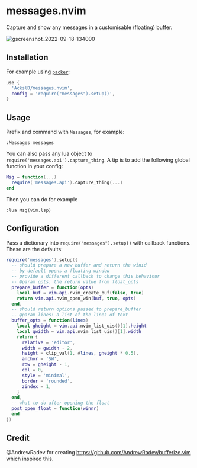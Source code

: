 # messages.nvim
Capture and show any messages in a customisable (floating) buffer.

![gscreenshot_2022-09-18-134000](https://user-images.githubusercontent.com/23341710/190900297-3914fddd-cf39-49b1-b870-642b80b389f1.png)

## Installation
For example using [`packer`](https://github.com/wbthomason/packer.nvim):
```lua
use {
  'AckslD/messages.nvim',
  config = 'require("messages").setup()',
}
```

## Usage
Prefix and command with `Messages`, for example:
```
:Messages messages
```

You can also pass any lua object to `require('messages.api').capture_thing`. A tip is to add the following global function in your config:
```lua
Msg = function(...)
  require('messages.api').capture_thing(...)
end
```
Then you can do for example
```
:lua Msg(vim.lsp)
```

## Configuration
Pass a dictionary into `require("messages").setup()` with callback functions.
These are the defaults:
```lua
require('messages').setup({
  -- should prepare a new buffer and return the winid
  -- by default opens a floating window
  -- provide a different callback to change this behaviour
  -- @param opts: the return value from float_opts
  prepare_buffer = function(opts)
    local buf = vim.api.nvim_create_buf(false, true)
    return vim.api.nvim_open_win(buf, true, opts)
  end,
  -- should return options passed to prepare_buffer
  -- @param lines: a list of the lines of text
  buffer_opts = function(lines)
    local gheight = vim.api.nvim_list_uis()[1].height
    local gwidth = vim.api.nvim_list_uis()[1].width
    return {
      relative = 'editor',
      width = gwidth - 2,
      height = clip_val(1, #lines, gheight * 0.5),
      anchor = 'SW',
      row = gheight - 1,
      col = 0,
      style = 'minimal',
      border = 'rounded',
      zindex = 1,
    }
  end,
  -- what to do after opening the float
  post_open_float = function(winnr)
  end
})
```

## Credit
@AndrewRadev for creating https://github.com/AndrewRadev/bufferize.vim which inspired this.
